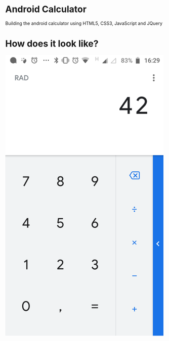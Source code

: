 # Android Calculator 

Building the android calculator using HTML5, CSS3, JavaScript and JQuery

# How does it look like?

<img src="real.png" width="500">
